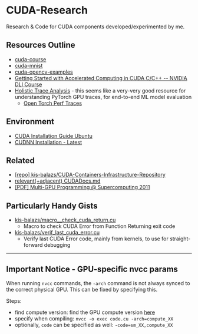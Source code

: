 # CUDA-Research
Research &amp; Code for CUDA components developed/experimented by me.

## Resources Outline
- [cuda-course](https://github.com/Infatoshi/cuda-course)
- [cuda-mnist](https://github.com/Infatoshi/cuda-course)
- [cuda-opencv-examples](https://github.com/evlasblom/cuda-opencv-examples/tree/master)
- [Getting Started with Accelerated Computing in CUDA C/C++ -- NVIDIA DLI Course](https://learn.nvidia.com/courses/course-detail?course_id=course-v1:DLI+S-AC-04+V1)
- [Holistic Trace Analysis](https://github.com/facebookresearch/HolisticTraceAnalysis/tree/main) - this seems like a very-very good resource for understanding PyTorch GPU traces, for end-to-end ML model evaluation
  - [Open Torch Perf Traces](https://reimbar.org/dev/torch-profile-trace/)

## Environment
- [CUDA Installation Guide Ubuntu](https://docs.nvidia.com/cuda/cuda-installation-guide-linux/#ubuntu)
- [CUDNN Installation - Latest](https://docs.nvidia.com/deeplearning/cudnn/installation/latest/index.html)

## Related
- [[repo] kis-balazs/CUDA-Containers-Infrastructure-Repository](https://github.com/kis-balazs/cuda-containers-infra)
- [relevant(+adjacent) CUDADocs.md](99_Docs/CUDADocs.md)
- [[PDF] Multi-GPU Programming @ Supercomputing 2011](https://www.nvidia.com/docs/IO/116711/sc11-multi-gpu.pdf)

## Particularly Handy Gists
- [kis-balazs/macro__check_cuda_return.cu](https://gist.github.com/kis-balazs/03f8023320639632db46523aa6e2bc69)
  - Macro to check CUDA Error from Function Returning exit code
- [kis-balazs/verif_last_cuda_error.cu](https://gist.github.com/kis-balazs/3a2590d4bf90f33b0f8776d94da25a92)
  - Verify last CUDA Error code, mainly from kernels, to use for straight-forward debugging

---
## Important Notice - GPU-specific nvcc params

When running `nvcc` commands, the `-arch` command is not always synced to the correct physical GPU. This can be fixed by specifying this.

Steps:
- find compute version: find the GPU compute version [here](https://developer.nvidia.com/cuda-gpus)
- specify when compiling: `nvcc -o exec code.cu -arch=compute_XX`
- optionally, `code` can be specified as well: `-code=sm_XX,compute_XX`

